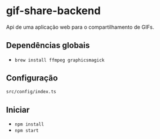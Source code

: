 # gif-share-backend
Api de uma aplicação web para o compartilhamento de GIFs.

## Dependências globais
* `brew install ffmpeg graphicsmagick`

## Configuração
```sh
src/config/index.ts
```

## Iniciar
* `npm install`
* `npm start`
